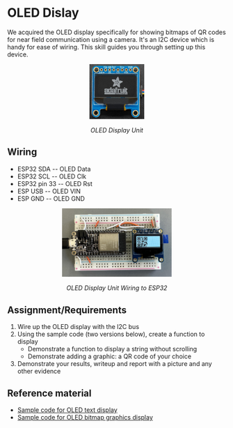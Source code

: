 # OLED Dislay

We acquired the OLED display specifically for showing bitmaps of QR
codes for near field communication using a camera. It's an I2C device
which is handy for ease of wiring.  This skill guides you through
setting up this device.

<p align="center">
<img src="/docs/images/oled-1306.jpg" width="25%">
</p>
<p align="center">
<i>OLED Display Unit</i>
</p>


## Wiring
- ESP32 SDA -- OLED Data
- ESP32 SCL -- OLED Clk
- ESP32 pin 33 -- OLED Rst
- ESP USB -- OLED VIN
- ESP GND -- OLED GND

<p align="center">
<img src="/docs/images/oled.jpg" width="50%">
</p>
<p align="center">
<i>OLED Display Unit Wiring to ESP32</i>
</p>


## Assignment/Requirements

1. Wire up the OLED display with the I2C bus
2. Using the sample code (two versions below), create a function to display
   - Demonstrate a function to display a string without scrolling
   - Demonstrate adding a graphic: a QR code of your choice
3. Demonstrate your results, writeup and report with a picture and any other evidence

## Reference material
- [Sample code for OLED text display](https://github.com/BU-EC444/04-Code-Examples/tree/main/oled-txt-display)
- [Sample code for OLED bitmap graphics display](https://github.com/BU-EC444/04-Code-Examples/tree/main/oled-qr-display)

